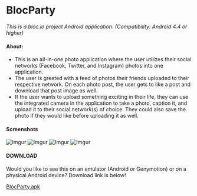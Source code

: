 # BlocParty

_This is a bloc.io project Android application. (Compatibility: Android 4.4 or higher)_

#### About: 

* This is an all-in-one photo application where the user utilizes their social networks (Facebook, Twitter, and Instagram) photos into one application. 
* The user is greeted with a feed of photos their friends uploaded to their respective network. On each photo post, the user gets to like a post and download that post image as well. 
* If the user wants to upload something exciting in their life, they can use the integrated camera in the application to take a photo, caption it, and upload it to their social network(s) of choice. They could also save the photo if they would like before uploading it as well.

#### Screenshots

![Imgur](http://i.imgur.com/6VpSt9Ml.png)
![Imgur](http://i.imgur.com/tNfnwGQl.png)
![Imgur](http://i.imgur.com/vxI02EDl.png)
![Imgur](http://i.imgur.com/R7Inbc2l.png)

#### DOWNLOAD
Would you like to see this on an emulator (Android or Genymotion) or on a physical Android device? Download link is below!

[BlocParty.apk](http://www.droidbin.com/p1aadgo0ae1qmr1r8duue15gvshj3)
